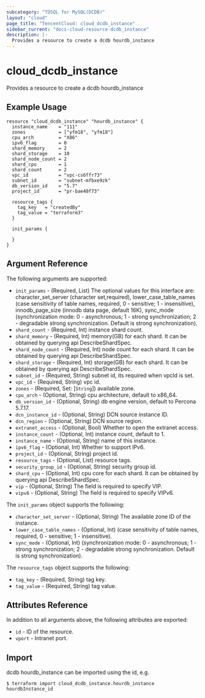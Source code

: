 ```yaml
---
subcategory: "TDSQL for MySQL(DCDB)"
layout: "cloud"
page_title: "TencentCloud: cloud_dcdb_instance"
sidebar_current: "docs-cloud-resource-dcdb_instance"
description: |-
  Provides a resource to create a dcdb hourdb_instance
---
```


# cloud_dcdb_instance

Provides a resource to create a dcdb hourdb_instance

## Example Usage

```hcl
resource "cloud_dcdb_instance" "hourdb_instance" {
  instance_name    = "111"
  zones            = ["yfm18", "yfm18"]
  cpu_arch         = "X86"
  ipv6_flag        = 0
  shard_memory     = 2
  shard_storage    = 10
  shard_node_count = 2
  shard_cpu        = 1
  shard_count      = 2
  vpc_id           = "vpc-cs6ffr73"
  subnet_id        = "subnet-mfbxe9zk"
  db_version_id    = "5.7"
  project_id       = "pr-bae40f73"

  resource_tags {
    tag_key   = "createdBy"
    tag_value = "terraform3"
  }

  init_params {

  }
}
```

## Argument Reference

The following arguments are supported:

* `init_params` - (Required, List) The optional values for this interface are: character_set_server (character set,required), lower_case_table_names (case sensitivity of table names, required, 0 - sensitive; 1 - insensitive), innodb_page_size (innodb data page, default 16K), sync_mode (synchronization mode: 0 - asynchronous; 1 - strong synchronization; 2 - degradable strong synchronization. Default is strong synchronization).
* `shard_count` - (Required, Int) instance shard count.
* `shard_memory` - (Required, Int) memory(GB) for each shard. It can be obtained by querying api DescribeShardSpec.
* `shard_node_count` - (Required, Int) node count for each shard. It can be obtained by querying api DescribeShardSpec.
* `shard_storage` - (Required, Int) storage(GB) for each shard. It can be obtained by querying api DescribeShardSpec.
* `subnet_id` - (Required, String) subnet id, its required when vpcId is set.
* `vpc_id` - (Required, String) vpc id.
* `zones` - (Required, Set: [`String`]) available zone.
* `cpu_arch` - (Optional, String) cpu architecture, default to x86_64.
* `db_version_id` - (Optional, String) db engine version, default to Percona 5.7.17.
* `dcn_instance_id` - (Optional, String) DCN source instance ID.
* `dcn_region` - (Optional, String) DCN source region.
* `extranet_access` - (Optional, Bool) Whether to open the extranet access.
* `instance_count` - (Optional, Int) instance count, default to 1.
* `instance_name` - (Optional, String) name of this instance.
* `ipv6_flag` - (Optional, Int) Whether to support IPv6.
* `project_id` - (Optional, String) project id.
* `resource_tags` - (Optional, List) resource tags.
* `security_group_id` - (Optional, String) security group id.
* `shard_cpu` - (Optional, Int) cpu core for each shard. It can be obtained by querying api DescribeShardSpec.
* `vip` - (Optional, String) The field is required to specify VIP.
* `vipv6` - (Optional, String) The field is required to specify VIPv6.

The `init_params` object supports the following:

* `character_set_server` - (Optional, String) The available zone ID of the instance.
* `lower_case_table_names` - (Optional, Int) (case sensitivity of table names, required, 0 - sensitive; 1 - insensitive).
* `sync_mode` - (Optional, Int) (synchronization mode: 0 - asynchronous; 1 - strong synchronization; 2 - degradable strong synchronization. Default is strong synchronization).

The `resource_tags` object supports the following:

* `tag_key` - (Required, String) tag key.
* `tag_value` - (Required, String) tag value.

## Attributes Reference

In addition to all arguments above, the following attributes are exported:

* `id` - ID of the resource.
* `vport` - Intranet port.


## Import

dcdb hourdb_instance can be imported using the id, e.g.
```
$ terraform import cloud_dcdb_instance.hourdb_instance hourdbInstance_id
```

